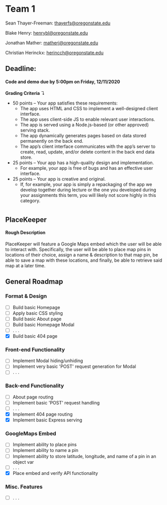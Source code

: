 # Team 1

Sean Thayer-Freeman: thayerfs@oregonstate.edu

Blake Henry: henrybl@oregonstate.edu

Jonathan Mather: matherj@oregonstate.edu

Christian Herinckx: herincch@oregonstate.edu

## Deadline:
#### Code and demo due by 5:00pm on Friday, 12/11/2020

**Grading Criteria** ↴
* 50 points – Your app satisfies these requirements:
  * The app uses HTML and CSS to implement a well-designed client interface.
  * The app uses client-side JS to enable relevant user interactions.
  * The app is served using a Node.js-based (or other approved) serving stack.
  * The app dynamically generates pages based on data stored permanently on the back end.
  * The app’s client interface communicates with the app’s server to create, read, update, and/or delete content in the back end data store.
* 25 points – Your app has a high-quality design and implementation.
  * For example, your app is free of bugs and has an effective user interface.
* 25 points – Your app is creative and original.
  * If, for example, your app is simply a repackaging of the app we develop together during lecture or the one you developed during your assignments this term, you will likely not score highly in this category.


#
## PlaceKeeper
#### Rough Description
PlaceKeeper will feature a Google Maps embed which the user will be
able to interact with. Specifically, the user will be able to place map pins in locations of
their choice, assign a name & description to that map pin, be able to save a map with
these locations, and finally, be able to retrieve said map at a later time.

## General Roadmap

### Format & Design
* [ ] Build basic Homepage
* [ ] Apply basic CSS styling
* [ ] Build basic About page
* [ ] Build basic Homepage Modal
* [ ] . . .
* [x] Build basic 404 page

### Front-end Functionality
* [ ] Implement Modal hiding/unhiding
* [ ] Implement very basic 'POST' request generation for Modal
* [ ] . . .

### Back-end Functionality
* [ ] About page routing
* [ ] Implement basic 'POST' request handling
* [ ] . . .
* [x] Implement 404 page routing
* [x] Implement basic Express serving

### GoogleMaps Embed
* [ ] Implement ability to place pins
* [ ] Implement ability to name a pin
* [ ] Implement ability to store latitude, longitude, and name of a pin in an object var
* [ ] . . .
* [x] Place embed and verify API functionality

### Misc. Features
* [ ] . . .
